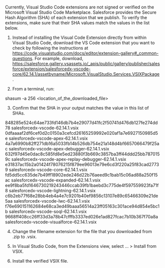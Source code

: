 Currently, Visual Studio Code extensions are not signed or verified on the
Microsoft Visual Studio Code Marketplace. Salesforce provides the Secure Hash
Algorithm (SHA) of each extension that we publish. To verify the extensions,
make sure that their SHA values match the values in the list below.

1. Instead of installing the Visual Code Extension directly from within Visual
   Studio Code, download the VS Code extension that you want to check by
   following the instructions at
   https://code.visualstudio.com/docs/editor/extension-gallery#_common-questions.
   For example, download,
   https://salesforce.gallery.vsassets.io/_apis/public/gallery/publisher/salesforce/extension/salesforcedx-vscode-core/62.14.1/assetbyname/Microsoft.VisualStudio.Services.VSIXPackage.

2. From a terminal, run:

shasum -a 256 <location_of_the_downloaded_file>

3. Confirm that the SHA in your output matches the value in this list of SHAs.

848285e524c64ae733fd146db7b4e29077d41fc2f50741d476db127fe274dd78  salesforcedx-vscode-62.14.1.vsix
0dfaaaaf2df6cef0d2c0150a3cefcd26165259992e020af1a7e6927150985d5e  salesforcedx-vscode-apex-62.14.1.vsix
4a7a6990b82ff271db16a5033fb14b526db754e21a148d4bf6657066479f25ac  salesforcedx-vscode-apex-debugger-62.14.1.vsix
632f97d45e0dac8c585fd8e5ed23880f3b669c3857ba3ff44ddd25bb7870159c  salesforcedx-vscode-apex-replay-debugger-62.14.1.vsix
e31837ac15b2a01424f78076215f879ee96013e79e6cd3f220a25f83cad27739  salesforcedx-vscode-core-62.14.1.vsix
fd5dd5cc635de7b49ff18902ede246d22b76aeed9c1bab15c06ad88a250f15ac  salesforcedx-vscode-expanded-62.14.1.vsix
ee9f8ba5fd1646730219243446ccab39fb1baebd3c775de4f597559923fa71f8  salesforcedx-vscode-lightning-62.14.1.vsix
c6b2eb77f68e28bb4eb4a4e7c9201b40ef9856c13107e89c65466309e21de5aa  salesforcedx-vscode-lwc-62.14.1.vsix
f76e690151162684e68ca3ed49baaa56514a23ff05163c301ace94d854e5bc1b  salesforcedx-vscode-soql-62.14.1.vsix
9668ff408cc26ff33d3a78b47cfffb3337ed026e1ad827fcac7b10b367f70a8a  salesforcedx-vscode-visualforce-62.14.1.vsix


4. Change the filename extension for the file that you downloaded from .zip to
.vsix.

5. In Visual Studio Code, from the Extensions view, select ... > Install from
VSIX.

6. Install the verified VSIX file.
